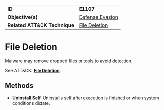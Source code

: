 |||
|---------|------------------------|
|**ID**|**E1107**|
|**Objective(s)**| [Defense Evasion](https://github.com/MBCProject/mbc-markdown/tree/master/defense-evasion)|
|**Related ATT&CK Technique**|[File Deletion](https://attack.mitre.org/techniques/T1107)|


File Deletion
=============
Malware may remove dropped files or tools to avoid detection. 

See ATT&CK: [**File Deletion**](https://attack.mitre.org/techniques/T1107).

Methods
-------
* **Uninstall Self**: Uninstalls self after execution is finished or when system conditions dictate.

